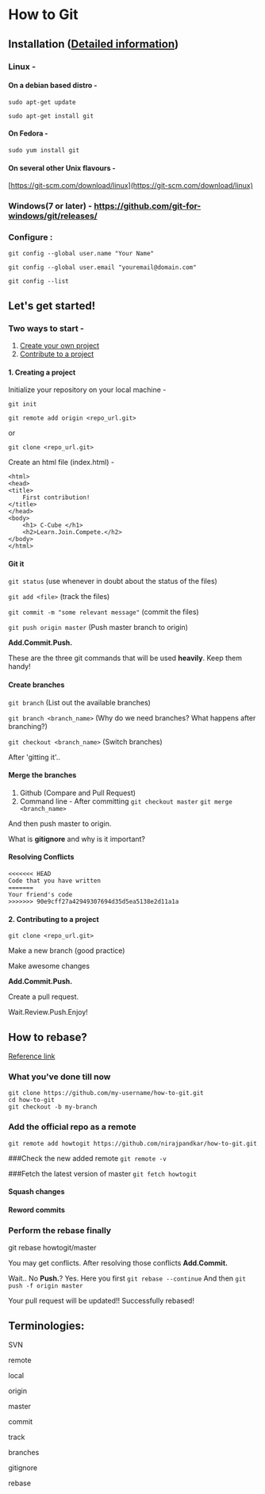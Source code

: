 # How to Git

## Installation ([Detailed information](https://www.digitalocean.com/community/tutorials/how-to-install-git-on-ubuntu-14-04))

### Linux -
#### On a debian based distro -

`sudo apt-get update`

`sudo apt-get install git`
#### On Fedora -

`sudo yum install git`

#### On several other Unix flavours - 

[https://git-scm.com/download/linux](https://git-scm.com/download/linux)

### Windows(7 or later) - https://github.com/git-for-windows/git/releases/

### Configure :

`git config --global user.name "Your Name"`

`git config --global user.email "youremail@domain.com"`

`git config --list`

## Let's get started!

### Two ways to start - 

1. [Create your own project](#1-creating-a-project)
2. [Contribute to a project](#2-contributing-to-a-project)

#### 1. Creating a project

Initialize your repository on your local machine - 

`git init`

`git remote add origin <repo_url.git>`

or 

`git clone <repo_url.git>`

Create an html file (index.html) -
 
```
<html>
<head>
<title>
	First contribution!
</title>
</head>
<body>
	<h1> C-Cube </h1>
	<h2>Learn.Join.Compete.</h2>
</body>
</html>
```

#### Git it 

`git status` (use whenever in doubt about the status of the files)

`git add <file>` (track the files)

`git commit -m "some relevant message"` (commit the files)

`git push origin master` (Push master branch to origin)

**Add.Commit.Push.**

These are the three git commands that will be used **heavily**. Keep them handy!

#### Create branches 

`git branch` (List out the available branches)

`git branch <branch_name>` (Why do we need branches? What happens after branching?) 

`git checkout <branch_name>` (Switch branches)

After 'gitting it'.. 

#### Merge the branches  

1. Github (Compare and Pull Request) 
2. Command line -
After committing
`git checkout master`
`git merge <branch_name>`

And then push master to origin.

What is **gitignore** and why is it important?

#### Resolving Conflicts

```
<<<<<<< HEAD
Code that you have written
=======
Your friend's code
>>>>>>> 90e9cff27a42949307694d35d5ea5138e2d11a1a
```

#### 2. Contributing to a project
`git clone <repo_url.git>`

Make a new branch (good practice)

Make awesome changes

**Add.Commit.Push.**

Create a pull request.

Wait.Review.Push.Enjoy!

## How to rebase?

[Reference link](https://github.com/edx/edx-platform/wiki/How-to-Rebase-a-Pull-Request)
### What you've done till now
```
git clone https://github.com/my-username/how-to-git.git
cd how-to-git
git checkout -b my-branch
```

### Add the official repo as a remote

`git remote add howtogit https://github.com/nirajpandkar/how-to-git.git`

###Check the new added remote 
`git remote -v`

###Fetch the latest version of master
`git fetch howtogit`

#### Squash changes
#### Reword commits

### Perform the rebase finally

git rebase howtogit/master

You may get conflicts. 
After resolving those conflicts **Add.Commit.**

Wait.. No **Push.**?
Yes. Here you first `git rebase --continue`
And then `git push -f origin master`

Your pull request will be updated!! Successfully rebased!

## **Terminologies:**

SVN

remote

local

origin

master

commit

track

branches

gitignore

rebase
